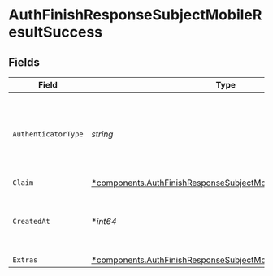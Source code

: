 # AuthFinishResponseSubjectMobileResultSuccess


## Fields

| Field                                                                                                                                           | Type                                                                                                                                            | Required                                                                                                                                        | Description                                                                                                                                     | Example                                                                                                                                         |
| ----------------------------------------------------------------------------------------------------------------------------------------------- | ----------------------------------------------------------------------------------------------------------------------------------------------- | ----------------------------------------------------------------------------------------------------------------------------------------------- | ----------------------------------------------------------------------------------------------------------------------------------------------- | ----------------------------------------------------------------------------------------------------------------------------------------------- |
| `AuthenticatorType`                                                                                                                             | *string*                                                                                                                                        | :heavy_check_mark:                                                                                                                              | AuthenticatorType specifies the type of authenticator used in the auth flow. Values: instant, passive, and<br/>provided.                        | instant                                                                                                                                         |
| `Claim`                                                                                                                                         | [*components.AuthFinishResponseSubjectMobileResultSuccessClaim](../../models/components/authfinishresponsesubjectmobileresultsuccessclaim.md)   | :heavy_minus_sign:                                                                                                                              | N/A                                                                                                                                             |                                                                                                                                                 |
| `CreatedAt`                                                                                                                                     | **int64*                                                                                                                                        | :heavy_minus_sign:                                                                                                                              | CreatedAt field is in Unix time which is the number of seconds elapsed since January 1, 1970 UTC.                                               | 1666394795                                                                                                                                      |
| `Extras`                                                                                                                                        | [*components.AuthFinishResponseSubjectMobileResultSuccessExtras](../../models/components/authfinishresponsesubjectmobileresultsuccessextras.md) | :heavy_minus_sign:                                                                                                                              | N/A                                                                                                                                             |                                                                                                                                                 |